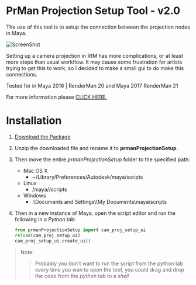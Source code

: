 # PrMan Projection Setup Tool - v2.0

The use of this tool is to setup the connection between the projection nodes
in Maya.

![ScreenShot](http://alijafargholi.com/wp-content/uploads/2015/11/prman_projection_setup_ui.png)


Setting up a camera projection in RfM has more complications, or at least
more steps than usual workflow. It may cause some frustration for artists
trying to get this to work, so I decided to make a small gui to do make this
connections.

Tested for in Maya 2016 | RenderMan 20 and Maya 2017 RenderMan 21

For more information please [CLICK HERE.](http://alijafargholi.com/2015/11/prman-camera-projection-setup-for-maya/)


Installation
============

1. [Download the Package](https://github.com/alijafargholi/prman_camera_projection_setup/archive/master.zip)
2. Unzip the downloaded file and rename it to **prmanProjectionSetup**.
3. Then move the entire *prmanProjectionSetup*  folder to the specified path:
    * Mac OS X
        * ~/Library/Preferences/Autodesk/maya/scripts
    * Linux
        * /maya/<version>/scripts
    * Windows
        * <drive>:\\Documents and Settings\\<username>\\My Documents\\maya\\scripts

4. Then in a new instance of Maya, open the script editor and run the following
 in a *Python* tab:

    ```python
    from prmanProjectionSetup import cam_proj_setup_ui
    reload(cam_proj_setup_ui)
    cam_proj_setup_ui.create_ui()
    ```

> Note:
>> Probably you don't want to run the script from the python tab
every time you wan to open the tool, you could drag and drop the code from the *python* tab to a *shell*